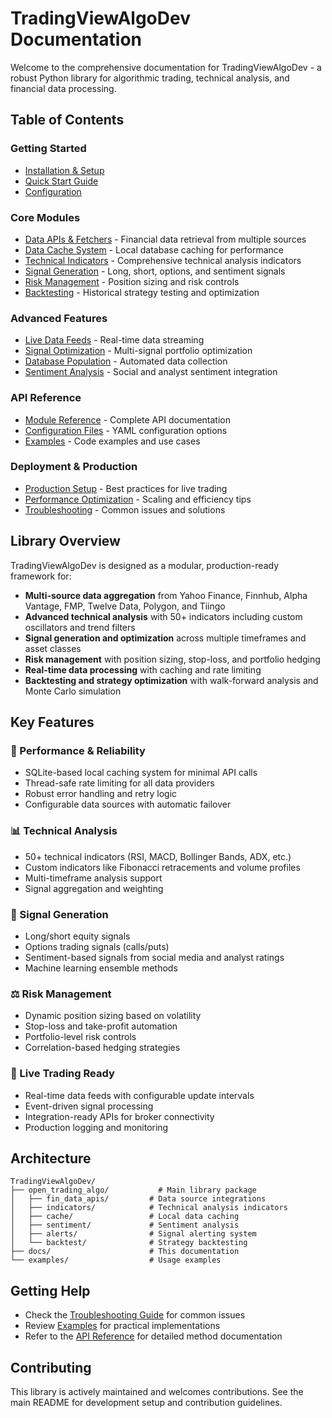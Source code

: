 # TradingViewAlgoDev Documentation

Welcome to the comprehensive documentation for TradingViewAlgoDev - a robust Python library for algorithmic trading, technical analysis, and financial data processing.

## Table of Contents

### Getting Started
- [Installation & Setup](installation.md)
- [Quick Start Guide](quickstart.md)
- [Configuration](configuration.md)

### Core Modules
- [Data APIs & Fetchers](data-apis.md) - Financial data retrieval from multiple sources
- [Data Cache System](data-cache.md) - Local database caching for performance
- [Technical Indicators](indicators.md) - Comprehensive technical analysis indicators
- [Signal Generation](signals.md) - Long, short, options, and sentiment signals
- [Risk Management](risk-management.md) - Position sizing and risk controls
- [Backtesting](backtesting.md) - Historical strategy testing and optimization

### Advanced Features
- [Live Data Feeds](live-data.md) - Real-time data streaming
- [Signal Optimization](signal-optimization.md) - Multi-signal portfolio optimization
- [Database Population](database-population.md) - Automated data collection
- [Sentiment Analysis](sentiment.md) - Social and analyst sentiment integration

### API Reference
- [Module Reference](api-reference.md) - Complete API documentation
- [Configuration Files](config-reference.md) - YAML configuration options
- [Examples](examples.md) - Code examples and use cases

### Deployment & Production
- [Production Setup](production.md) - Best practices for live trading
- [Performance Optimization](performance.md) - Scaling and efficiency tips
- [Troubleshooting](troubleshooting.md) - Common issues and solutions

## Library Overview

TradingViewAlgoDev is designed as a modular, production-ready framework for:

- **Multi-source data aggregation** from Yahoo Finance, Finnhub, Alpha Vantage, FMP, Twelve Data, Polygon, and Tiingo
- **Advanced technical analysis** with 50+ indicators including custom oscillators and trend filters
- **Signal generation and optimization** across multiple timeframes and asset classes
- **Risk management** with position sizing, stop-loss, and portfolio hedging
- **Real-time data processing** with caching and rate limiting
- **Backtesting and strategy optimization** with walk-forward analysis and Monte Carlo simulation

## Key Features

### 🚀 Performance & Reliability
- SQLite-based local caching system for minimal API calls
- Thread-safe rate limiting for all data providers
- Robust error handling and retry logic
- Configurable data sources with automatic failover

### 📊 Technical Analysis
- 50+ technical indicators (RSI, MACD, Bollinger Bands, ADX, etc.)
- Custom indicators like Fibonacci retracements and volume profiles
- Multi-timeframe analysis support
- Signal aggregation and weighting

### 🎯 Signal Generation
- Long/short equity signals
- Options trading signals (calls/puts)
- Sentiment-based signals from social media and analyst ratings
- Machine learning ensemble methods

### ⚖️ Risk Management
- Dynamic position sizing based on volatility
- Stop-loss and take-profit automation
- Portfolio-level risk controls
- Correlation-based hedging strategies

### 🔄 Live Trading Ready
- Real-time data feeds with configurable update intervals
- Event-driven signal processing
- Integration-ready APIs for broker connectivity
- Production logging and monitoring

## Architecture

```
TradingViewAlgoDev/
├── open_trading_algo/           # Main library package
│   ├── fin_data_apis/         # Data source integrations
│   ├── indicators/            # Technical analysis indicators
│   ├── cache/                 # Local data caching
│   ├── sentiment/             # Sentiment analysis
│   ├── alerts/                # Signal alerting system
│   └── backtest/              # Strategy backtesting
├── docs/                      # This documentation
└── examples/                  # Usage examples
```

## Getting Help

- Check the [Troubleshooting Guide](troubleshooting.md) for common issues
- Review [Examples](examples.md) for practical implementations
- Refer to the [API Reference](api-reference.md) for detailed method documentation

## Contributing

This library is actively maintained and welcomes contributions. See the main README for development setup and contribution guidelines.
